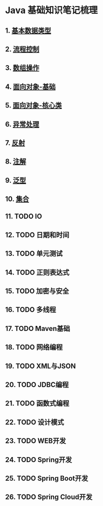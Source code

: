 # Java 基础知识笔记梳理
## 1. [基本数据类型](https://github.com/LiuTingHu/Notes/blob/master/java/docs/%E5%9F%BA%E6%9C%AC%E6%95%B0%E6%8D%AE%E7%B1%BB%E5%9E%8B.md)
## 2. [流程控制](https://github.com/LiuTingHu/Notes/blob/master/java/docs/%E6%B5%81%E7%A8%8B%E6%8E%A7%E5%88%B6.md)
## 3. [数组操作](https://github.com/LiuTingHu/Notes/blob/master/java/docs/%E6%95%B0%E7%BB%84%E6%93%8D%E4%BD%9C.md)
## 4. [面向对象-基础](https://github.com/LiuTingHu/Notes/blob/master/java/docs/OOP.md)
## 5. [面向对象-核心类](https://github.com/LiuTingHu/Notes/blob/master/java/docs/OOP.md#2-%E9%9D%A2%E5%90%91%E5%AF%B9%E8%B1%A1-%E6%A0%B8%E5%BF%83%E7%B1%BB)
## 6. [异常处理](https://github.com/LiuTingHu/Notes/blob/master/java/docs/%E5%BC%82%E5%B8%B8%E5%A4%84%E7%90%86.md)
## 7. [反射](https://github.com/LiuTingHu/Notes/blob/master/java/docs/%E5%8F%8D%E5%B0%84.md)
## 8. [注解](https://github.com/LiuTingHu/Notes/blob/master/java/docs/%E6%B3%A8%E8%A7%A3.md)
## 9. [泛型](https://github.com/LiuTingHu/Notes/blob/master/java/docs/%E6%B3%9B%E5%9E%8B.md)
## 10. [集合](https://github.com/LiuTingHu/Notes/blob/master/java/docs/%E9%9B%86%E5%90%88.md)
## 11. TODO IO
## 12. TODO 日期和时间
## 13. TODO 单元测试
## 14. TODO 正则表达式
## 15. TODO 加密与安全
## 16. TODO 多线程
## 17. TODO Maven基础
## 18. TODO 网络编程
## 19. TODO XML与JSON
## 20. TODO JDBC编程
## 21. TODO 函数式编程
## 22. TODO 设计模式
## 23. TODO WEB开发
## 24. TODO Spring开发
## 25. TODO Spring Boot开发
## 26. TODO Spring Cloud开发